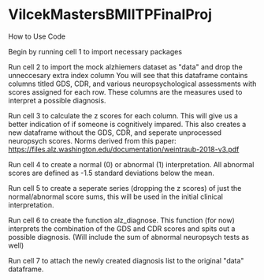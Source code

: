 # VilcekMastersBMIITPFinalProj
How to Use Code

Begin by running cell 1 to import necessary packages

Run cell 2 to import the mock alzhiemers dataset as "data" and drop the unneccesary extra index column 
    You will see that this dataframe contains columns titled GDS, CDR, and various neuropsychological assessments with scores assigned for each row. These columns are the measures used to interpret a possible diagnosis.

Run cell 3 to calculate the z scores for each column. This will give us a better indication of if someone is cognitively impared. This also creates a new dataframe without the GDS, CDR, and seperate unprocessed neuropsych scores. Norms derived from this paper: https://files.alz.washington.edu/documentation/weintraub-2018-v3.pdf

Run cell 4 to create a normal (0) or abnormal (1) interpretation. All abnormal scores are defined as -1.5 standard deviations below the mean.

Run cell 5 to create a seperate series (dropping the z scores) of just the normal/abnormal score sums, this will be used in the initial clinical interpretation.

Run cell 6 to create the function alz_diagnose. This function (for now) interprets the combination of the GDS and CDR scores and spits out a possible diagnosis. (Will include the sum of abnormal neuropsych tests as well)

Run cell 7 to attach the newly created diagnosis list to the original "data" dataframe.

